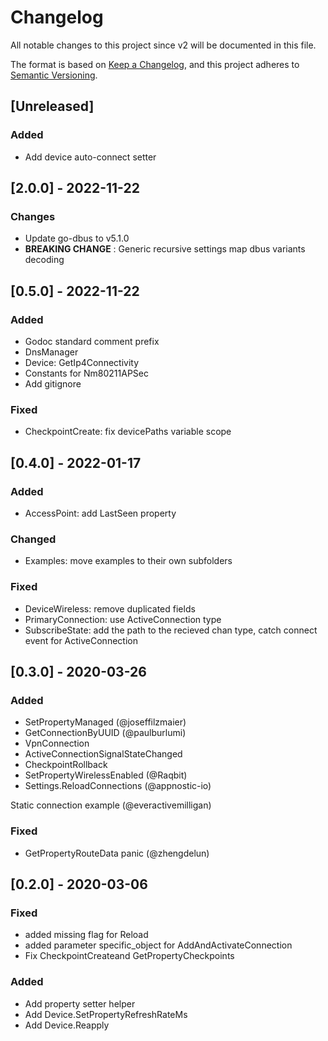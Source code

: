 # Changelog

All notable changes to this project since v2 will be documented in this file.

The format is based on [Keep a Changelog](https://keepachangelog.com/en/1.0.0/),
and this project adheres to [Semantic Versioning](https://semver.org/spec/v2.0.0.html).

## [Unreleased]

### Added

- Add device auto-connect setter

## [2.0.0] - 2022-11-22

### Changes

- Update go-dbus to v5.1.0
- **BREAKING CHANGE** : Generic recursive settings map dbus variants decoding

## [0.5.0] - 2022-11-22

### Added

- Godoc standard comment prefix
- DnsManager
- Device: GetIp4Connectivity
- Constants for Nm80211APSec
- Add gitignore

### Fixed

- CheckpointCreate: fix devicePaths variable scope

## [0.4.0] - 2022-01-17

### Added

- AccessPoint: add LastSeen property

### Changed

- Examples: move examples to their own subfolders

### Fixed

- DeviceWireless: remove duplicated fields
- PrimaryConnection: use ActiveConnection type
- SubscribeState: add the path to the recieved chan type, catch connect event for ActiveConnection

## [0.3.0] - 2020-03-26

### Added

- SetPropertyManaged (@joseffilzmaier)
- GetConnectionByUUID (@paulburlumi)
- VpnConnection
- ActiveConnectionSignalStateChanged
- CheckpointRollback
- SetPropertyWirelessEnabled (@Raqbit)
- Settings.ReloadConnections (@appnostic-io)

Static connection example (@everactivemilligan)

### Fixed

- GetPropertyRouteData panic (@zhengdelun)

## [0.2.0] - 2020-03-06

### Fixed

- added missing flag for Reload
- added parameter specific_object for AddAndActivateConnection
- Fix CheckpointCreateand GetPropertyCheckpoints

### Added

- Add property setter helper
- Add Device.SetPropertyRefreshRateMs
- Add Device.Reapply